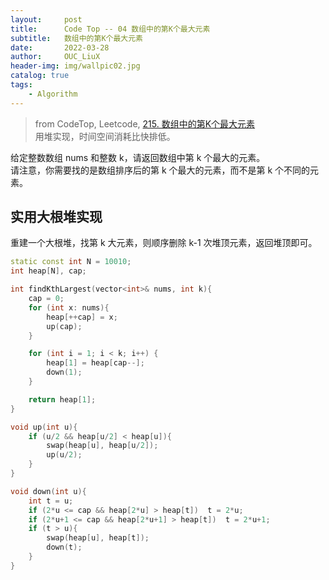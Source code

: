```yaml
---
layout:     post
title:      Code Top -- 04 数组中的第K个最大元素
subtitle:   数组中的第K个最大元素    
date:       2022-03-28
author:     OUC_LiuX
header-img: img/wallpic02.jpg
catalog: true
tags:
    - Algorithm      
--- 
```


> from CodeTop, Leetcode, [215. 数组中的第K个最大元素](https://leetcode-cn.com/problems/kth-largest-element-in-an-array/)                       
> 用堆实现，时间空间消耗比快排低。          

给定整数数组 nums 和整数 k，请返回数组中第 k 个最大的元素。           
请注意，你需要找的是数组排序后的第 k 个最大的元素，而不是第 k 个不同的元素。       
 
## 实用大根堆实现                             
重建一个大根堆，找第 k 大元素，则顺序删除 k-1 次堆顶元素，返回堆顶即可。        

```c++
static const int N = 10010;
int heap[N], cap;

int findKthLargest(vector<int>& nums, int k){
    cap = 0;
    for (int x: nums){
        heap[++cap] = x;
        up(cap);
    }

    for (int i = 1; i < k; i++) {
        heap[1] = heap[cap--];
        down(1);
    }

    return heap[1];
}

void up(int u){
    if (u/2 && heap[u/2] < heap[u]){
        swap(heap[u], heap[u/2]);
        up(u/2);
    }
}

void down(int u){
    int t = u;
    if (2*u <= cap && heap[2*u] > heap[t])  t = 2*u;
    if (2*u+1 <= cap && heap[2*u+1] > heap[t])  t = 2*u+1;
    if (t > u){
        swap(heap[u], heap[t]);
        down(t);
    }
}
```